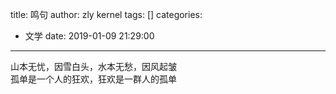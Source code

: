 title: 鸣句
author: zly kernel
tags: []
categories:
  - 文学
date: 2019-01-09 21:29:00
---
山本无忧，因雪白头，水本无愁，因风起皱<br>
孤单是一个人的狂欢，狂欢是一群人的孤单<br>
